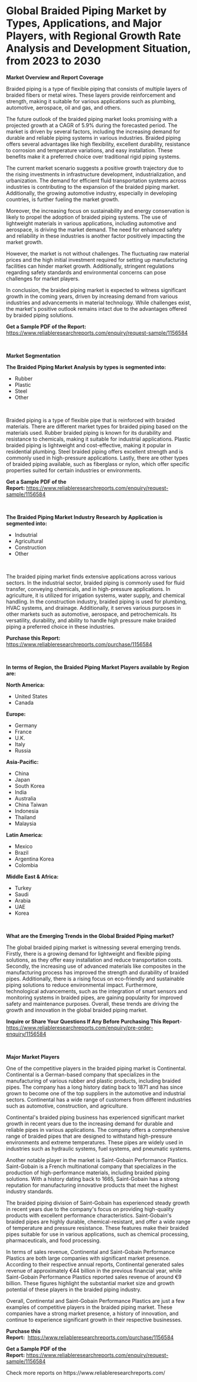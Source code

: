 <p><h1>Global Braided Piping Market by Types, Applications, and Major Players, with Regional Growth Rate Analysis and Development Situation, from 2023 to 2030</h1></p><p><strong>Market Overview and Report Coverage</strong></p>
<p><p>Braided piping is a type of flexible piping that consists of multiple layers of braided fibers or metal wires. These layers provide reinforcement and strength, making it suitable for various applications such as plumbing, automotive, aerospace, oil and gas, and others.</p><p>The future outlook of the braided piping market looks promising with a projected growth at a CAGR of 5.9% during the forecasted period. The market is driven by several factors, including the increasing demand for durable and reliable piping systems in various industries. Braided piping offers several advantages like high flexibility, excellent durability, resistance to corrosion and temperature variations, and easy installation. These benefits make it a preferred choice over traditional rigid piping systems.</p><p>The current market scenario suggests a positive growth trajectory due to the rising investments in infrastructure development, industrialization, and urbanization. The demand for efficient fluid transportation systems across industries is contributing to the expansion of the braided piping market. Additionally, the growing automotive industry, especially in developing countries, is further fueling the market growth.</p><p>Moreover, the increasing focus on sustainability and energy conservation is likely to propel the adoption of braided piping systems. The use of lightweight materials in various applications, including automotive and aerospace, is driving the market demand. The need for enhanced safety and reliability in these industries is another factor positively impacting the market growth.</p><p>However, the market is not without challenges. The fluctuating raw material prices and the high initial investment required for setting up manufacturing facilities can hinder market growth. Additionally, stringent regulations regarding safety standards and environmental concerns can pose challenges for market players.</p><p>In conclusion, the braided piping market is expected to witness significant growth in the coming years, driven by increasing demand from various industries and advancements in material technology. While challenges exist, the market's positive outlook remains intact due to the advantages offered by braided piping solutions.</p></p>
<p><strong>Get a Sample PDF of the Report:</strong> <a href="https://www.reliableresearchreports.com/enquiry/request-sample/1156584">https://www.reliableresearchreports.com/enquiry/request-sample/1156584</a></p>
<p>&nbsp;</p>
<p><strong>Market Segmentation</strong></p>
<p><strong>The Braided Piping Market Analysis by types is segmented into:</strong></p>
<p><ul><li>Rubber</li><li>Plastic</li><li>Steel</li><li>Other</li></ul></p>
<p>&nbsp;</p>
<p><p>Braided piping is a type of flexible pipe that is reinforced with braided materials. There are different market types for braided piping based on the materials used. Rubber braided piping is known for its durability and resistance to chemicals, making it suitable for industrial applications. Plastic braided piping is lightweight and cost-effective, making it popular in residential plumbing. Steel braided piping offers excellent strength and is commonly used in high-pressure applications. Lastly, there are other types of braided piping available, such as fiberglass or nylon, which offer specific properties suited for certain industries or environments.</p></p>
<p><strong>Get a Sample PDF of the Report:</strong>&nbsp;<a href="https://www.reliableresearchreports.com/enquiry/request-sample/1156584">https://www.reliableresearchreports.com/enquiry/request-sample/1156584</a></p>
<p>&nbsp;</p>
<p><strong>The Braided Piping Market Industry Research by Application is segmented into:</strong></p>
<p><ul><li>Indsutrial</li><li>Agricultural</li><li>Construction</li><li>Other</li></ul></p>
<p>&nbsp;</p>
<p><p>The braided piping market finds extensive applications across various sectors. In the industrial sector, braided piping is commonly used for fluid transfer, conveying chemicals, and in high-pressure applications. In agriculture, it is utilized for irrigation systems, water supply, and chemical handling. In the construction industry, braided piping is used for plumbing, HVAC systems, and drainage. Additionally, it serves various purposes in other markets such as automotive, aerospace, and petrochemicals. Its versatility, durability, and ability to handle high pressure make braided piping a preferred choice in these industries.</p></p>
<p><strong>Purchase this Report:</strong>&nbsp; <a href="https://www.reliableresearchreports.com/purchase/1156584">https://www.reliableresearchreports.com/purchase/1156584</a></p>
<p>&nbsp;</p>
<p><strong>In terms of Region, the Braided Piping Market Players available by Region are:</strong></p>
<p>
    <p> <strong> North America: </strong>
        <ul>
            <li>United States</li>
            <li>Canada</li>
        </ul>
        </p> 
    <p> <strong> Europe: </strong>
        <ul>
            <li>Germany</li>
            <li>France</li>
            <li>U.K.</li>
            <li>Italy</li>
            <li>Russia</li>
        </ul>
        </p> 
    <p> <strong> Asia-Pacific: </strong>
        <ul>
            <li>China</li>
            <li>Japan</li>
            <li>South Korea</li>
            <li>India</li>
            <li>Australia</li>
            <li>China Taiwan</li>
            <li>Indonesia</li>
            <li>Thailand</li>
            <li>Malaysia</li>
        </ul>
        </p> 
    <p> <strong> Latin America: </strong>
        <ul>
            <li>Mexico</li>
            <li>Brazil</li>
            <li>Argentina Korea</li>
            <li>Colombia</li>
        </ul>
        </p> 
    <p> <strong> Middle East & Africa: </strong>
        <ul>
            <li>Turkey</li>
            <li>Saudi</li>
            <li>Arabia</li>
            <li>UAE</li>
            <li>Korea</li>
        </ul>
    </p>
    </p>
<p>&nbsp;</p>
<p><strong>What are the Emerging Trends in the Global Braided Piping market?</strong></p>
<p><p>The global braided piping market is witnessing several emerging trends. Firstly, there is a growing demand for lightweight and flexible piping solutions, as they offer easy installation and reduce transportation costs. Secondly, the increasing use of advanced materials like composites in the manufacturing process has improved the strength and durability of braided pipes. Additionally, there is a rising focus on eco-friendly and sustainable piping solutions to reduce environmental impact. Furthermore, technological advancements, such as the integration of smart sensors and monitoring systems in braided pipes, are gaining popularity for improved safety and maintenance purposes. Overall, these trends are driving the growth and innovation in the global braided piping market.</p></p>
<p><strong>Inquire or Share Your Questions If Any Before Purchasing This Report</strong>- <a href="https://www.reliableresearchreports.com/enquiry/pre-order-enquiry/1156584">https://www.reliableresearchreports.com/enquiry/pre-order-enquiry/1156584</a></p>
<p>&nbsp;</p>
<p><strong>Major Market Players</strong></p>
<p><p>One of the competitive players in the braided piping market is Continental. Continental is a German-based company that specializes in the manufacturing of various rubber and plastic products, including braided pipes. The company has a long history dating back to 1871 and has since grown to become one of the top suppliers in the automotive and industrial sectors. Continental has a wide range of customers from different industries such as automotive, construction, and agriculture.</p><p>Continental's braided piping business has experienced significant market growth in recent years due to the increasing demand for durable and reliable pipes in various applications. The company offers a comprehensive range of braided pipes that are designed to withstand high-pressure environments and extreme temperatures. These pipes are widely used in industries such as hydraulic systems, fuel systems, and pneumatic systems.</p><p>Another notable player in the market is Saint-Gobain Performance Plastics. Saint-Gobain is a French multinational company that specializes in the production of high-performance materials, including braided piping solutions. With a history dating back to 1665, Saint-Gobain has a strong reputation for manufacturing innovative products that meet the highest industry standards.</p><p>The braided piping division of Saint-Gobain has experienced steady growth in recent years due to the company's focus on providing high-quality products with excellent performance characteristics. Saint-Gobain's braided pipes are highly durable, chemical-resistant, and offer a wide range of temperature and pressure resistance. These features make their braided pipes suitable for use in various applications, such as chemical processing, pharmaceuticals, and food processing.</p><p>In terms of sales revenue, Continental and Saint-Gobain Performance Plastics are both large companies with significant market presence. According to their respective annual reports, Continental generated sales revenue of approximately €44 billion in the previous financial year, while Saint-Gobain Performance Plastics reported sales revenue of around €9 billion. These figures highlight the substantial market size and growth potential of these players in the braided piping industry.</p><p>Overall, Continental and Saint-Gobain Performance Plastics are just a few examples of competitive players in the braided piping market. These companies have a strong market presence, a history of innovation, and continue to experience significant growth in their respective businesses.</p></p>
<p><strong>Purchase this Report:</strong>&nbsp;&nbsp;<a href="https://www.reliableresearchreports.com/purchase/1156584">https://www.reliableresearchreports.com/purchase/1156584</a></p>
<p></p>
<p><strong>Get a Sample PDF of the Report:</strong>&nbsp;<a href="https://www.reliableresearchreports.com/enquiry/request-sample/1156584">https://www.reliableresearchreports.com/enquiry/request-sample/1156584</a></p>
<p>Check more reports on https://www.reliableresearchreports.com/</p>